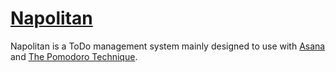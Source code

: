 [Napolitan](https://napolitan.biz/)
=================

Napolitan is a ToDo management system mainly designed to use with [Asana](https://app.asana.com/) and [The Pomodoro Technique](http://www.pomodorotechnique.com/).
